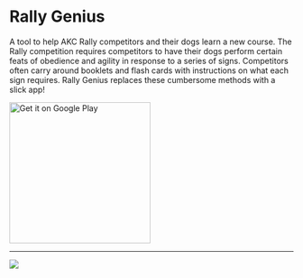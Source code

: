 # Rally Genius
A tool to help AKC Rally competitors and their dogs learn a new course. The Rally competition requires competitors to have their dogs perform certain feats of obedience and agility in response to a series of signs. Competitors often carry around booklets and flash cards with instructions on what each sign requires. Rally Genius replaces these cumbersome methods with a slick app!

<a href='https://play.google.com/store/apps/details?id=com.b3sk.rallygenius&utm_source=global_co&utm_medium=prtnr&utm_content=Mar2515&utm_campaign=PartBadge&pcampaignid=MKT-Other-global-all-co-prtnr-py-PartBadge-Mar2515-1'><img alt='Get it on Google Play' src='https://play.google.com/intl/en_us/badges/images/generic/en_badge_web_generic.png' width="250px"/></a>

___

![](http://i.imgur.com/JP1NR18.gif)
